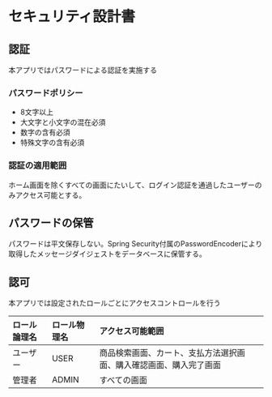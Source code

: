 # セキュリティ設計書

## 認証

本アプリではパスワードによる認証を実施する

### パスワードポリシー

- 8文字以上
- 大文字と小文字の混在必須
- 数字の含有必須
- 特殊文字の含有必須

### 認証の適用範囲

ホーム画面を除くすべての画面にたいして、ログイン認証を通過したユーザーのみアクセス可能とする。

## パスワードの保管

パスワードは平文保存しない。Spring Security付属のPasswordEncoderにより取得したメッセージダイジェストをデータベースに保管する。

## 認可

本アプリでは設定されたロールごとにアクセスコントロールを行う

|ロール論理名|ロール物理名|アクセス可能範囲|
|:--|:--|:--|
|ユーザー|USER|商品検索画面、カート、支払方法選択画面、購入確認画面、購入完了画面|
|管理者|ADMIN|すべての画面|
